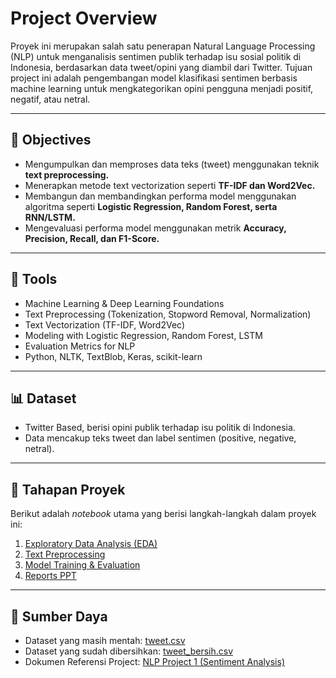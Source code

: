 # Project Overview
Proyek ini merupakan salah satu penerapan Natural Language Processing (NLP) untuk menganalisis sentimen publik terhadap isu sosial politik di Indonesia, berdasarkan data tweet/opini yang diambil dari Twitter.
Tujuan project ini adalah pengembangan model klasifikasi sentimen berbasis machine learning untuk mengkategorikan opini pengguna menjadi positif, negatif, atau netral.  

---

## 🎯 **Objectives**
- Mengumpulkan dan memproses data teks (tweet) menggunakan teknik **text preprocessing.**  
- Menerapkan metode text vectorization seperti **TF-IDF dan Word2Vec.**  
- Membangun dan membandingkan performa model menggunakan algoritma seperti **Logistic Regression, Random Forest, serta RNN/LSTM.**  
- Mengevaluasi performa model menggunakan metrik **Accuracy, Precision, Recall, dan F1-Score.**  

---

## 🧠 **Tools**
- Machine Learning & Deep Learning Foundations
- Text Preprocessing (Tokenization, Stopword Removal, Normalization)
- Text Vectorization (TF-IDF, Word2Vec)
- Modeling with Logistic Regression, Random Forest, LSTM
- Evaluation Metrics for NLP
- Python, NLTK, TextBlob, Keras, scikit-learn

---

## 📊 **Dataset**
- Twitter Based, berisi opini publik terhadap isu politik di Indonesia.
- Data mencakup teks tweet dan label sentimen (positive, negative, netral).

----

## 🚀 Tahapan Proyek
Berikut adalah *notebook* utama yang berisi langkah-langkah dalam proyek ini:
1. [Exploratory Data Analysis (EDA)](Data%20Preparation/EDA.ipynb)
2. [Text Preprocessing](Data%20Preparation/text_preprocessing.ipynb)
3. [Model Training & Evaluation](Models)
4. [Reports PPT](https://github.com/benebimo/BeneBimo/blob/main/PPT%20NLP%20C_Analisis%20Sentimen%20Proyek%201.pdf)

---

## 📁 Sumber Daya
- Dataset yang masih mentah: [tweet.csv](Raw%20Data/tweet.csv)
- Dataset yang sudah dibersihkan: [tweet_bersih.csv](Processed%20Data/tweet_bersih.csv)
- Dokumen Referensi Project: [NLP Project 1 (Sentiment Analysis)](NLP%20Project%201%20(Sentiment%20Analysis).pdf)

